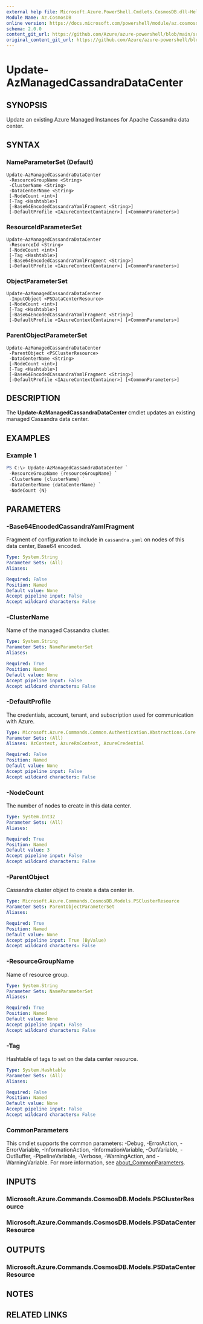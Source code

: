 ```yaml
---
external help file: Microsoft.Azure.PowerShell.Cmdlets.CosmosDB.dll-Help.xml
Module Name: Az.CosmosDB
online version: https://docs.microsoft.com/powershell/module/az.cosmosdb/update-azmanagedcassandradatacenter
schema: 2.0.0
content_git_url: https://github.com/Azure/azure-powershell/blob/main/src/CosmosDB/CosmosDB/help/Update-AzManagedCassandraDataCenter.md
original_content_git_url: https://github.com/Azure/azure-powershell/blob/main/src/CosmosDB/CosmosDB/help/Update-AzManagedCassandraDataCenter.md
---
```


# Update-AzManagedCassandraDataCenter

## SYNOPSIS
Update an existing Azure Managed Instances for Apache Cassandra data center.

## SYNTAX

### NameParameterSet (Default)
```
Update-AzManagedCassandraDataCenter 
 -ResourceGroupName <String> 
 -ClusterName <String>
 -DataCenterName <String>
 [-NodeCount <int>]
 [-Tag <Hashtable>]
 [-Base64EncodedCassandraYamlFragment <String>]
 [-DefaultProfile <IAzureContextContainer>] [<CommonParameters>]
```

### ResourceIdParameterSet
```
Update-AzManagedCassandraDataCenter 
 -ResourceId <String> 
 [-NodeCount <int>]
 [-Tag <Hashtable>]
 [-Base64EncodedCassandraYamlFragment <String>]
 [-DefaultProfile <IAzureContextContainer>] [<CommonParameters>]
```

### ObjectParameterSet
```
Update-AzManagedCassandraDataCenter 
 -InputObject <PSDataCenterResource> 
 [-NodeCount <int>]
 [-Tag <Hashtable>]
 [-Base64EncodedCassandraYamlFragment <String>]
 [-DefaultProfile <IAzureContextContainer>] [<CommonParameters>]
```

### ParentObjectParameterSet
```
Update-AzManagedCassandraDataCenter 
 -ParentObject <PSClusterResource>
 -DataCenterName <String>
 [-NodeCount <int>]
 [-Tag <Hashtable>]
 [-Base64EncodedCassandraYamlFragment <String>]
 [-DefaultProfile <IAzureContextContainer>] [<CommonParameters>]
```

## DESCRIPTION
The **Update-AzManagedCassandraDataCenter** cmdlet updates an existing managed Cassandra data center.

## EXAMPLES

### Example 1
```powershell
PS C:\> Update-AzManagedCassandraDataCenter `
 -ResourceGroupName {resourceGroupName} `
 -ClusterName {clusterName} `
 -DataCenterName {dataCenterName} `
 -NodeCount {N}
```

## PARAMETERS

### -Base64EncodedCassandraYamlFragment
Fragment of configuration to include in `cassandra.yaml` on nodes of this data center, Base64 encoded.

```yaml
Type: System.String
Parameter Sets: (All)
Aliases:

Required: False
Position: Named
Default value: None
Accept pipeline input: False
Accept wildcard characters: False
```

### -ClusterName
Name of the managed Cassandra cluster.

```yaml
Type: System.String
Parameter Sets: NameParameterSet
Aliases:

Required: True
Position: Named
Default value: None
Accept pipeline input: False
Accept wildcard characters: False
```

### -DefaultProfile
The credentials, account, tenant, and subscription used for communication with Azure.

```yaml
Type: Microsoft.Azure.Commands.Common.Authentication.Abstractions.Core.IAzureContextContainer
Parameter Sets: (All)
Aliases: AzContext, AzureRmContext, AzureCredential

Required: False
Position: Named
Default value: None
Accept pipeline input: False
Accept wildcard characters: False
```

### -NodeCount
The number of nodes to create in this data center.

```yaml
Type: System.Int32
Parameter Sets: (All)
Aliases:

Required: True
Position: Named
Default value: 3
Accept pipeline input: False
Accept wildcard characters: False
```

### -ParentObject
Cassandra cluster object to create a data center in.

```yaml
Type: Microsoft.Azure.Commands.CosmosDB.Models.PSClusterResource
Parameter Sets: ParentObjectParameterSet
Aliases:

Required: True
Position: Named
Default value: None
Accept pipeline input: True (ByValue)
Accept wildcard characters: False
```

### -ResourceGroupName
Name of resource group.

```yaml
Type: System.String
Parameter Sets: NameParameterSet
Aliases:

Required: True
Position: Named
Default value: None
Accept pipeline input: False
Accept wildcard characters: False
```

### -Tag
Hashtable of tags to set on the data center resource.

```yaml
Type: System.Hashtable
Parameter Sets: (All)
Aliases:

Required: False
Position: Named
Default value: None
Accept pipeline input: False
Accept wildcard characters: False
```

### CommonParameters
This cmdlet supports the common parameters: -Debug, -ErrorAction, -ErrorVariable, -InformationAction, -InformationVariable, -OutVariable, -OutBuffer, -PipelineVariable, -Verbose, -WarningAction, and -WarningVariable. For more information, see [about_CommonParameters](http://go.microsoft.com/fwlink/?LinkID=113216).

## INPUTS

### Microsoft.Azure.Commands.CosmosDB.Models.PSClusterResource

### Microsoft.Azure.Commands.CosmosDB.Models.PSDataCenterResource

## OUTPUTS

### Microsoft.Azure.Commands.CosmosDB.Models.PSDataCenterResource

## NOTES

## RELATED LINKS

